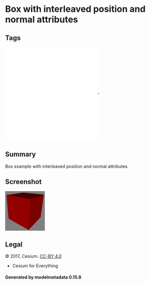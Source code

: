 # Box with interleaved position and normal attributes

## Tags

![core](../../Models-core.md), ![testing](../../Models-testing.md)

## Summary

Box example with interleaved position and normal attributes.

## Screenshot

![screenshot](screenshot/screenshot.png)

## Legal

&copy; 2017, Cesium. [CC-BY 4.0](https://creativecommons.org/licenses/by-nd/4.0/legalcode)

 - Cesium for Everything

#### Generated by modelmetadata 0.15.6